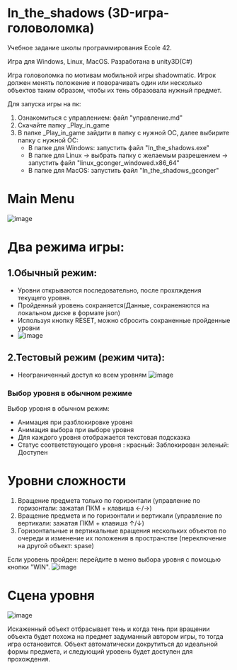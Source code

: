 # In_the_shadows (3D-игра-головоломка)
Учебное задание школы программирования Ecole 42.

Игра для Windows, Linux, MacOS. 
Разработана в unity3D(С#)

Игра головоломка по мотивам мобильной игры shadowmatic. Игрок должен менять положение и поворачивать один или несколько объектов таким образом, чтобы их тень образовала нужный предмет.

Для запуска игры на пк:
1. Ознакомиться с управлением: файл "управление.md"
2. Скачайте папку _Play_in_game
3. В папке _Play_in_game зайдити в папку с нужной ОС, далее выбирите папку с нужной ОС:
   - В папке для Windows: запустить файл "In_the_shadows.exe"
   - В папке для Linux -> выбрать папку с желаемым разрешением -> запустить файл "linux_gconger_windowed.x86_64"
   - В папке для MacOS: запустить файл "In_the_shadows_gconger"

# Main Menu

![image](https://user-images.githubusercontent.com/51932861/188350755-334bb066-6fe4-4f9e-9e99-3aa0e6fcbfdc.png)

# Два режима игры:
 ## 1.Обычный режим:
 - Уровни открываются последовательно, после прохлждения текущего уровня.
 - Пройденный уровень сохраняется(Данные, сохраненяются на локальном диске в формате json)
 - Используя кнопку RESET, можно сбросить сохраненные пройденные уровни
 - ![image](https://user-images.githubusercontent.com/51932861/188350858-5f747168-c13d-4f4b-aee6-564d25d5249c.png)

 ## 2.Тестовый режим (режим чита):
 - Неограниченный доступ ко всем уровням
![image](https://user-images.githubusercontent.com/51932861/188354351-84ee2698-89b1-4e83-a3d6-f8811905b038.png)

### Выбор уровня в обычном режиме
Выбор уровня в обычном режим:
 - Анимация при разблокировке уровня
 - Анимация выбора при выборе уровня
 - Для каждого уровня отображается текстовая подсказка
 - Статус соответствующего уровня :
      красный: Заблокирован
      зеленый: Доступен

# Уровни сложности
 1. Вращение предмета только по горизонтали (управление по горизонтали: зажатая ПКМ + клавиша ←/→)
 2. Вращение предмета и по горизонтали и вертикали (управление по вертикали: зажатая ПКМ +  клавиша ↑/↓)
 3. Горизонтальные и вертикальные вращения нескольких объектов по очереди и изменение их положения в пространстве (переключение на другой объект: spase)

Если уровень пройден: перейдите в меню выбора уровня с помощью кнопки "WIN".
![image](https://user-images.githubusercontent.com/51932861/188352402-e4095242-5d89-4d3e-aef0-7c9cab6f94da.png)

# Сцена уровня

![image](https://user-images.githubusercontent.com/51932861/188352887-32d14099-d094-4ac7-aba7-0247ef8b6dc0.png)

Искаженный объект отбрасывает тень и когда тень при вращении объекта будет похожа на предмет задуманный автором игры, то тогда игра остановится. Объект автоматически докрутиться до идеальной формы предмета, и следующий уровень будет доступен для прохождения.

